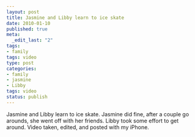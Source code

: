 ```yaml
--- 
layout: post
title: Jasmine and Libby learn to ice skate
date: 2010-01-10
published: true
meta: 
  _edit_last: "2"
tags: 
- family
tags: video
type: post
categories: 
- family
- jasmine
- Libby
tags: video
status: publish
---
```

<div class="posterous_autopost">Jasmine and Libby learn to ice skate. Jasmine did fine, after a couple go arounds, she went off with her friends. Libby took some effort to get around. Video taken, edited, and posted with my iPhone.</div>
